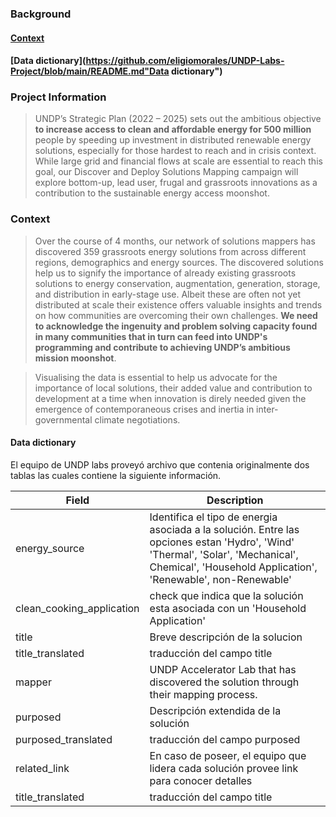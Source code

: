 ### Background

#### [Context](https://github.com/eligiomorales/UNDP-Labs-Project/blob/main/README.md"Context")
#### [Data dictionary](https://github.com/eligiomorales/UNDP-Labs-Project/blob/main/README.md"Data dictionary")


### Project Information

> UNDP’s Strategic Plan (2022 – 2025) sets out the ambitious objective **to increase access to clean and affordable energy for 500 million** people by speeding up investment in distributed renewable energy solutions, especially for those hardest to reach and in crisis context. While large grid and financial flows at scale are essential to reach this goal, our Discover and Deploy Solutions Mapping campaign will explore bottom-up, lead user, frugal and grassroots innovations as a contribution to the sustainable energy access moonshot.

### Context
>Over the course of 4 months, our network of solutions mappers has discovered 359 grassroots energy solutions from across different regions, demographics and energy sources. The discovered solutions help us to signify the importance of already existing grassroots solutions to energy conservation, augmentation, generation, storage, and distribution in early-stage use. Albeit these are often not yet distributed at scale their existence offers valuable insights and trends on how communities are overcoming their own challenges. **We need to acknowledge the ingenuity and problem solving capacity found in many communities that in turn can feed into UNDP's programming and contribute to achieving UNDP’s ambitious mission moonshot**.

>Visualising the data is essential to help us advocate for the importance of local solutions, their added value and contribution to development at a time when innovation is direly needed given the emergence of contemporaneous crises and inertia in inter-governmental climate negotiations. 



#### Data dictionary

El equipo de UNDP labs proveyó archivo que contenia originalmente dos tablas las cuales contiene la siguiente información. 



| Field  | Description |
| ------------- | ------------- |
| energy_source  | Identifica el tipo de energia asociada a la solución. Entre las opciones estan 'Hydro', 'Wind' 'Thermal', 'Solar', 'Mechanical', Chemical', 'Household Application', 'Renewable', non-Renewable' |
| clean_cooking_application  | check que indica que la solución esta asociada con un 'Household Application'  |
| title  | Breve descripción de la solucion  |
| title_translated  | traducción del campo title  |
| mapper  | UNDP Accelerator Lab that has discovered the solution through their mapping process. |
| purposed  | Descripción extendida de la solución  |
| purposed_translated  | traducción del campo purposed  |
| related_link  | En caso de poseer, el equipo que lidera cada solución provee link para conocer detalles  |
| title_translated  | traducción del campo title  |
